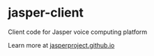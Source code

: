 jasper-client
=============

Client code for Jasper voice computing platform

Learn more at [jasperproject.github.io](http://jasperproject.github.io/)